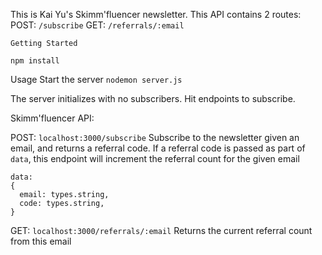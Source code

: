 This is Kai Yu's Skimm'fluencer newsletter. This API contains 2 routes:
POST: `/subscribe`
GET: `/referrals/:email` 

`Getting Started`

```npm install```

Usage
Start the server
```nodemon server.js```

The server initializes with no subscribers. Hit endpoints to subscribe.


Skimm'fluencer API:


POST: `localhost:3000/subscribe`
Subscribe to the newsletter given an email, and returns a referral code.
If a referral code is passed as part of `data`, this endpoint will increment the referral count for the given email

```
data:
{
  email: types.string,
  code: types.string,
}
```


GET: `localhost:3000/referrals/:email` 
Returns the current referral count from this email